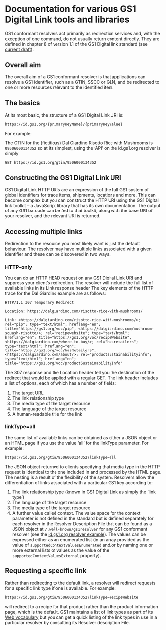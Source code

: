 # Documentation for various GS1 Digital Link tools and libraries

GS1 conformant resolvers act primarily as redirection services and, with the exception of one command, do not usually return content directly. They are defined in chapter 8 of version 1.1 of the GS1 Digital link standard (see [current draft](https://www.gs1.org/sites/default/files/docs/gsmp/gs1_digital_link_1.1_comrev_version_786.pdf)).
## Overall aim
The overall aim of a GS1 conformant resolver is that applications can resolve a GS1 identifier, such as a GTIN, SSCC or GLN, and be redirected to one or more resources relevant to the identified item.
## The basics
At its most basic, the structure of a GS1 Digital Link URI is:

`https://id.gs1.org/{primaryKeyName}/{primaryKeyValue}`

For example:

The GTIN for the (fictitious) Dal Giardino Risotto Rice with Mushrooms is `09506000134352` so at its simplest, using the ‘API’ on the id.gs1.org resolver is simply

`GET https://id.gs1.org/gtin/9506000134352`
## Constructing the GS1 Digital Link URI
GS1 Digital Link HTTP URIs are an expression of the full GS1 system of global identifiers for trade items, shipments, locations and more. This can become complex but you can construct the HTTP URI using the GS1 Digital link toolkit – a JavaScript library that has its own documentation. The output of any GS1 barcode can be fed to that toolkit, along with the base URI of your resolver, and the relevant URI is returned. 
## Accessing multiple links
Redirection to the resource you most likely want is just the default behaviour. The resolver may have multiple links associated with a given identifier and these can be discovered in two ways.
### HTTP-only
You can do an HTTP HEAD request on any GS1 Digital Link URI and suppress your client’s redirection. The resolver will include the full list of available links in its Link response header
The key elements of the HTTP trace for the Dal Giardino example are as follows:

`HTTP/1.1 307 Temporary Redirect`

`Location: https://dalgiardino.com/risotto-rice-with-mushrooms/`

`Link: <https://dalgiardino.com/risotto-rice-with-mushrooms/>; rel="pip"; type="text/html"; hreflang="en"; title="https://gs1.org/voc/pip", <https://dalgiardino.com/mushroom-squash-risotto/>; rel="recipewebsite"; type="text/html"; hreflang="en"; title="https://gs1.org/voc/recipeWebsite", <https://dalgiardino.com/where-to-buy/>; rel="hasretailers"; type="text/html"; hreflang="en"; title="https://gs1.org/voc/hasRetailers", <https://dalgiardino.com/about/>; rel="productsustainabilityinfo"; type="text/html"; hreflang="en"; title="https://gs1.org/voc/productSustainabilityInfo"`

The 307 response and the Location header tell you the destination of the redirect that would be applied with a regular GET. The link header includes a list of options, each of which has a number of fields:
1.	The target URL
2.	The link relationship type
3.	The media type of the target resource
4.	The language of the target resource
5.	A human-readable title for the link
### linkType=all
The same list of available links can be obtained as either a JSON object or an HTML page if you use the value ‘all’ for the linkType parameter. For example:

`https://id.gs1.org/gtin/9506000134352?linkType=all`

The JSON object returned to clients specifying that media type in the HTTP request is identical to the one included in and processed by the HTML page.
The nesting is a result of the flexibility of the system. Resolvers allow the differentiation of links associated with a particular GS1 key according to:
1. The link relationship type (known in GS1 Digital Link as simply the ‘link type’)
2. The language of the target resource
3. 	The media type of the target resource
4.	A further value called context.
The value space for the context parameter is not defined in the standard but is defined separately for each resolver in the Resolver Description File that can be found as a JSON object at `/.well-known/gs1resolver` for any GS1 conformant resolver (see the [id.gs1.org resolver example](https://id.gs1.org/.well-known/gs1resolver)). The values can be expressed either as an enumerated list (in an array provided as the value of `supportedContextValuesEnumerated` and/or by naming one or more external lists of values as the value of the `supportedContextValuesExternal` property).
## Requesting a specific link
Rather than redirecting to the default link, a resolver will redirect requests for a specific link type if one is available. For example:

`https://id.gs1.org/gtin/9506000134352?linkType=recipeWebsite`

will redirect to a recipe for that product rather than the product information page, which is the default. 
GS1 maintains a list of link types as part of its [Web vocabulary](https://mh1.eu/voc/?show=linktypes) but you can get a quick listing of the link types in use in a particular resolver by consulting its Resolver description File.
